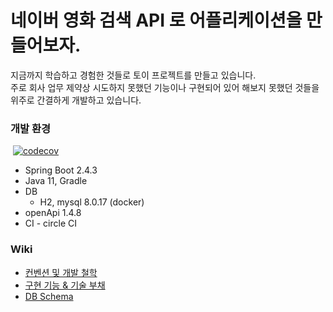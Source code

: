# 네이버 영화 검색 API 로 어플리케이션을 만들어보자.

지금까지 학습하고 경험한 것들로 토이 프로젝트를 만들고 있습니다.  
주로 회사 업무 제약상 시도하지 못했던 기능이나 구현되어 있어 해보지 못했던 것들을 위주로 간결하게 개발하고 있습니다.

### 개발 환경

[![<naver-movie-search>](https://circleci.com/gh/Hyune-c/naver-movie-search.svg?style=svg)]()
[![codecov](https://codecov.io/gh/Hyune-c/naver-movie-search/branch/develop/graph/badge.svg?token=Y717LWS77L)](https://codecov.io/gh/Hyune-c/naver-movie-search)

- Spring Boot 2.4.3
- Java 11, Gradle
- DB
    - H2, mysql 8.0.17 (docker)
- openApi 1.4.8
- CI - circle CI

### Wiki

- [컨벤션 및 개발 철학](https://github.com/Hyune-c/naver-movie-search/wiki/%EC%BB%A8%EB%B2%A4%EC%85%98-&-%EC%B2%A0%ED%95%99)
- [구현 기능 & 기술 부채](https://github.com/Hyune-c/naver-movie-search/wiki/%EA%B5%AC%ED%98%84-%EA%B8%B0%EB%8A%A5-&-%EA%B8%B0%EC%88%A0-%EB%B6%80%EC%B1%84)
- [DB Schema](https://github.com/Hyune-c/naver-movie-search/wiki/DB-Schema)
